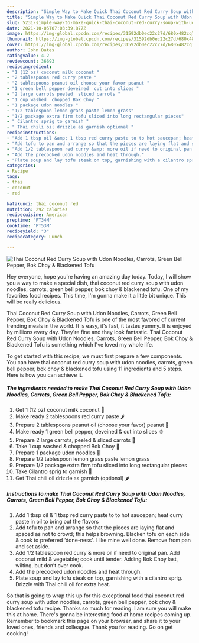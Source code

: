 ```yaml
---
description: "Simple Way to Make Quick Thai Coconut Red Curry Soup with Udon Noodles, Carrots, Green Bell Pepper, Bok Choy &amp;amp; Blackened Tofu"
title: "Simple Way to Make Quick Thai Coconut Red Curry Soup with Udon Noodles, Carrots, Green Bell Pepper, Bok Choy &amp;amp; Blackened Tofu"
slug: 5231-simple-way-to-make-quick-thai-coconut-red-curry-soup-with-udon-noodles-carrots-green-bell-pepper-bok-choy-and-amp-blackened-tofu
date: 2021-10-05T07:03:39.877Z
image: https://img-global.cpcdn.com/recipes/31592db0ec22c27d/680x482cq70/thai-coconut-red-curry-soup-with-udon-noodles-carrots-green-bell-pepper-bok-choy-blackened-tofu-recipe-main-photo.jpg
thumbnail: https://img-global.cpcdn.com/recipes/31592db0ec22c27d/680x482cq70/thai-coconut-red-curry-soup-with-udon-noodles-carrots-green-bell-pepper-bok-choy-blackened-tofu-recipe-main-photo.jpg
cover: https://img-global.cpcdn.com/recipes/31592db0ec22c27d/680x482cq70/thai-coconut-red-curry-soup-with-udon-noodles-carrots-green-bell-pepper-bok-choy-blackened-tofu-recipe-main-photo.jpg
author: John Bates
ratingvalue: 4.2
reviewcount: 36693
recipeingredient:
- "1 (12 oz) coconut milk coconut "
- "2 tablespoons red curry paste "
- "2 tablespoons peanut oil choose your favor peanut "
- "1 green bell pepper deveined  cut into slices "
- "2 large carrots peeled  sliced carrots "
- "1 cup washed  chopped Bok Choy "
- "1 package udon noodles "
- "1/2 tablespoon lemon grass paste lemon grass"
- "1/2 package extra firm tofu sliced into long rectangular pieces"
- " Cilantro sprig to garnish "
- " Thai chili oil drizzle as garnish optional "
recipeinstructions:
- "Add 1 tbsp oil &amp; 1 tbsp red curry paste to to hot saucepan; heat curry paste in oil to bring out the flavors"
- "Add tofu to pan and arrange so that the pieces are laying flat and spaced as not to crowd; this helps browning. Blacken tofu on each side &amp; cook to preferred ‘done-ness’. I like mine well done. Remove from pan and set aside."
- "Add 1/2 tablespoon red curry &amp; more oil if need to original pan. Add coconut mild &amp; vegetable; cook until tender. Adding Bok Choy last, wilting, but don’t over cook."
- "Add the precooked udon noodles and heat through."
- "Plate soup and lay tofu steak on top, garnishing with a cilantro sprig. Drizzle with Thai chili oil for extra heat."
categories:
- Recipe
tags:
- thai
- coconut
- red

katakunci: thai coconut red 
nutrition: 292 calories
recipecuisine: American
preptime: "PT34M"
cooktime: "PT53M"
recipeyield: "3"
recipecategory: Lunch

---
```



![Thai Coconut Red Curry Soup with Udon Noodles, Carrots, Green Bell Pepper, Bok Choy &amp; Blackened Tofu](https://img-global.cpcdn.com/recipes/31592db0ec22c27d/680x482cq70/thai-coconut-red-curry-soup-with-udon-noodles-carrots-green-bell-pepper-bok-choy-blackened-tofu-recipe-main-photo.jpg)

Hey everyone, hope you're having an amazing day today. Today, I will show you a way to make a special dish, thai coconut red curry soup with udon noodles, carrots, green bell pepper, bok choy &amp; blackened tofu. One of my favorites food recipes. This time, I'm gonna make it a little bit unique. This will be really delicious.



Thai Coconut Red Curry Soup with Udon Noodles, Carrots, Green Bell Pepper, Bok Choy &amp; Blackened Tofu is one of the most favored of current trending meals in the world. It is easy, it's fast, it tastes yummy. It is enjoyed by millions every day. They're fine and they look fantastic. Thai Coconut Red Curry Soup with Udon Noodles, Carrots, Green Bell Pepper, Bok Choy &amp; Blackened Tofu is something which I've loved my whole life.


To get started with this recipe, we must first prepare a few components. You can have thai coconut red curry soup with udon noodles, carrots, green bell pepper, bok choy &amp; blackened tofu using 11 ingredients and 5 steps. Here is how you can achieve it.

<!--inarticleads1-->

##### The ingredients needed to make Thai Coconut Red Curry Soup with Udon Noodles, Carrots, Green Bell Pepper, Bok Choy &amp; Blackened Tofu:

1. Get 1 (12 oz) coconut milk coconut 🥥
1. Make ready 2 tablespoons red curry paste 🌶
1. Prepare 2 tablespoons peanut oil (choose your favor) peanut 🥜
1. Make ready 1 green bell pepper, deveined &amp; cut into slices 🫑
1. Prepare 2 large carrots, peeled &amp; sliced carrots 🥕
1. Take 1 cup washed &amp; chopped Bok Choy 🥬
1. Prepare 1 package udon noodles 🍜
1. Prepare 1/2 tablespoon lemon grass paste lemon grass
1. Prepare 1/2 package extra firm tofu sliced into long rectangular pieces
1. Take  Cilantro sprig to garnish 🌿
1. Get  Thai chili oil drizzle as garnish (optional) 🌶




<!--inarticleads2-->

##### Instructions to make Thai Coconut Red Curry Soup with Udon Noodles, Carrots, Green Bell Pepper, Bok Choy &amp; Blackened Tofu:

1. Add 1 tbsp oil &amp; 1 tbsp red curry paste to to hot saucepan; heat curry paste in oil to bring out the flavors
1. Add tofu to pan and arrange so that the pieces are laying flat and spaced as not to crowd; this helps browning. Blacken tofu on each side &amp; cook to preferred ‘done-ness’. I like mine well done. Remove from pan and set aside.
1. Add 1/2 tablespoon red curry &amp; more oil if need to original pan. Add coconut mild &amp; vegetable; cook until tender. Adding Bok Choy last, wilting, but don’t over cook.
1. Add the precooked udon noodles and heat through.
1. Plate soup and lay tofu steak on top, garnishing with a cilantro sprig. Drizzle with Thai chili oil for extra heat.




So that is going to wrap this up for this exceptional food thai coconut red curry soup with udon noodles, carrots, green bell pepper, bok choy &amp; blackened tofu recipe. Thanks so much for reading. I am sure you will make this at home. There's gonna be interesting food at home recipes coming up. Remember to bookmark this page on your browser, and share it to your loved ones, friends and colleague. Thank you for reading. Go on get cooking!
